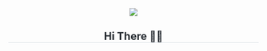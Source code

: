<div align= "center"> 
    <img src="https://capsule-render.vercel.app/api?type=waving&color=0:ffc2df,100:a791f8&height=80&animation=fadeIn&fontColor=ffffff&fontSize=20" />
</div>
<div align= "center">  
    <h2 style="border-bottom: 0.5px solid #d8dee4; color: #282d33;">  Hi There 👋🏻  </h2>   
    <div style="font-weight: 700; font-size: 15px; text-align: left; color: #282d33;">  </div> 
</div>  
     

   
     
